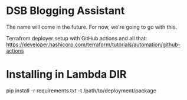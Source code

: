 # DSB Blogging Assistant

The name will come in the future. For now, we're going to go with this.

Terrafrom deployer setup with GitHub actions and all that: https://developer.hashicorp.com/terraform/tutorials/automation/github-actions

# Installing in Lambda DIR
pip install -r requirements.txt -t /path/to/deployment/package